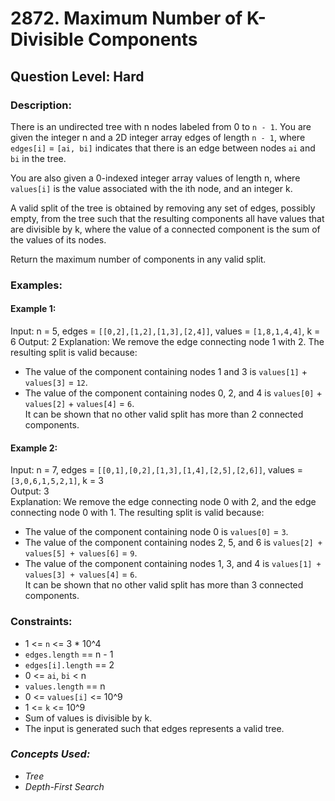 # 2872. Maximum Number of K-Divisible Components
## Question Level: Hard
### Description:
There is an undirected tree with n nodes labeled from 0 to `n - 1`. You are given the integer n and a 2D integer array edges of length `n - 1`, where `edges[i]` = `[ai, bi]` indicates that there is an edge between nodes `ai` and `bi` in the tree.

You are also given a 0-indexed integer array values of length n, where `values[i]` is the value associated with the ith node, and an integer k.

A valid split of the tree is obtained by removing any set of edges, possibly empty, from the tree such that the resulting components all have values that are divisible by k, where the value of a connected component is the sum of the values of its nodes.

Return the maximum number of components in any valid split.

### Examples:
#### Example 1:

Input: n = 5, edges = `[[0,2],[1,2],[1,3],[2,4]]`, values = `[1,8,1,4,4]`, k = 6
Output: 2
Explanation: We remove the edge connecting node 1 with 2. The resulting split is valid because:
- The value of the component containing nodes 1 and 3 is `values[1]` + `values[3]` = `12`.
- The value of the component containing nodes 0, 2, and 4 is `values[0]` + `values[2]` + `values[4]` = `6`.<br>
It can be shown that no other valid split has more than 2 connected components.
#### Example 2:

Input: n = 7, edges = `[[0,1],[0,2],[1,3],[1,4],[2,5],[2,6]]`, values = `[3,0,6,1,5,2,1]`, k = 3<br>
Output: 3<br>
Explanation: We remove the edge connecting node 0 with 2, and the edge connecting node 0 with 1. The resulting split is valid because:
- The value of the component containing node 0 is `values[0]` = `3`.
- The value of the component containing nodes 2, 5, and 6 is `values[2] + values[5] + values[6]` = `9`.
- The value of the component containing nodes 1, 3, and 4 is `values[1] + values[3] + values[4]` = `6`.<br>
It can be shown that no other valid split has more than 3 connected components.

### Constraints:

- 1 <= `n` <= 3 * 10^4
- `edges.length` == n - 1
- `edges[i].length` == 2
- 0 <= `ai`, `bi` < n
- `values.length` == n
- 0 <= `values[i]` <= 10^9
- 1 <= `k` <= 10^9
- Sum of values is divisible by k.
- The input is generated such that edges represents a valid tree.

### <i>Concepts Used:
- Tree
- Depth-First Search</i>
